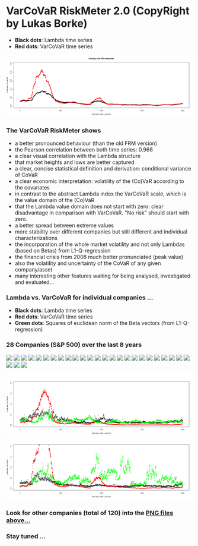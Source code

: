# VarCoVaR RiskMeter 2.0 (CopyRight by Lukas Borke)

* **Black dots**: Lambda time series
* **Red dots**: VarCoVaR time series

![](/plots/plot_ave_l_VarCoVaR_200.png)

### The VarCoVaR RiskMeter shows
* a better pronounced behaviour (than the old FRM version)
* the Pearson correlation between both time series: 0.966
* a clear visual correlation with the Lambda structure
* that market heights and lows are better captured
* a clear, concise statistical definition and derivation: conditional variance of CoVaR
* a clear economic interpretation: volatility of the (Co)VaR according to the covariates
* in contrast to the abstract Lambda index the VarCoVaR scale, which is the value domain of the (Co)VaR
* that the Lambda value domain does not start with zero: clear disadvantage in comparison with VarCoVaR. "No risk" should start with zero.
* a better spread between extreme values
* more stability over different companies but still different and individual characterizations
* the incorporation of the whole market volatility and not only Lambdas (based on Betas) from L1-Q-regression
* the financial crisis from 2008 much better pronunciated (peak value)
* also the volatility and uncertainty of the CoVaR of any given company/asset
* many interesting other features waiting for being analysed, investigated and evaluated...


### Lambda vs. VarCoVaR for individual companies ...

* **Black dots**: Lambda time series
* **Red dots**: VarCoVaR time series
* **Green dots**: Squares of euclidean norm of the Beta vectors (from L1-Q-regression)


### 28 Companies (S&P 500) over the last 8 years
![](https://github.com/QuantLet/FRM/blob/master/VarCoVaR/plot1.png)
![](https://github.com/QuantLet/FRM/blob/master/VarCoVaR/plot2.png)
![](https://github.com/QuantLet/FRM/blob/master/VarCoVaR/plot3.png)
![](https://github.com/QuantLet/FRM/blob/master/VarCoVaR/plot4.png)
![](https://github.com/QuantLet/FRM/blob/master/VarCoVaR/plot5.png)
![](https://github.com/QuantLet/FRM/blob/master/VarCoVaR/plot13.png)
![](https://github.com/QuantLet/FRM/blob/master/VarCoVaR/plot22.png)
![](https://github.com/QuantLet/FRM/blob/master/VarCoVaR/plot30.png)
![](https://github.com/QuantLet/FRM/blob/master/VarCoVaR/plot38.png)
![](https://github.com/QuantLet/FRM/blob/master/VarCoVaR/plot46.png)
![](https://github.com/QuantLet/FRM/blob/master/VarCoVaR/plot54.png)
![](https://github.com/QuantLet/FRM/blob/master/VarCoVaR/plot62.png)
![](https://github.com/QuantLet/FRM/blob/master/VarCoVaR/plot70.png)
![](https://github.com/QuantLet/FRM/blob/master/VarCoVaR/plot79.png)
![](https://github.com/QuantLet/FRM/blob/master/VarCoVaR/plot87.png)
![](https://github.com/QuantLet/FRM/blob/master/VarCoVaR/plot95.png)
![](https://github.com/QuantLet/FRM/blob/master/VarCoVaR/plot103.png)
![](https://github.com/QuantLet/FRM/blob/master/VarCoVaR/plot111.png)
![](https://github.com/QuantLet/FRM/blob/master/VarCoVaR/plot119.png)
![](https://github.com/QuantLet/FRM/blob/master/VarCoVaR/plot127.png)
![](https://github.com/QuantLet/FRM/blob/master/VarCoVaR/plot136.png)
![](https://github.com/QuantLet/FRM/blob/master/VarCoVaR/plot144.png)
![](https://github.com/QuantLet/FRM/blob/master/VarCoVaR/plot152.png)
![](https://github.com/QuantLet/FRM/blob/master/VarCoVaR/plot160.png)
![](https://github.com/QuantLet/FRM/blob/master/VarCoVaR/plot168.png)
![](https://github.com/QuantLet/FRM/blob/master/VarCoVaR/plot176.png)
![](https://github.com/QuantLet/FRM/blob/master/VarCoVaR/plot184.png)
![](https://github.com/QuantLet/FRM/blob/master/VarCoVaR/plot193.png)

![](/plots/plot1.png)
![](/plots/plot2.png)

### Look for other companies (total of 120) into the [PNG files above... ](/plots/)

### Stay tuned ...
